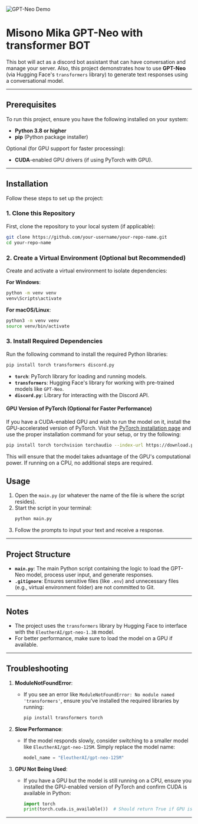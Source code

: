 ![GPT-Neo Demo](./images/header.png)
# Misono Mika GPT-Neo with transformer BOT

This bot will act as a discord bot assistant that can have conversation and manage your server. Also, 
this project demonstrates how to use **GPT-Neo** (via Hugging Face's `transformers` library) to generate text responses using a conversational model.

---

## Prerequisites

To run this project, ensure you have the following installed on your system:

- **Python 3.8 or higher**
- **pip** (Python package installer)

Optional (for GPU support for faster processing):
- **CUDA**-enabled GPU drivers (if using PyTorch with GPU).

---

## Installation

Follow these steps to set up the project:

### 1. Clone this Repository

First, clone the repository to your local system (if applicable):

```bash
git clone https://github.com/your-username/your-repo-name.git
cd your-repo-name
```

### 2. Create a Virtual Environment (Optional but Recommended)

Create and activate a virtual environment to isolate dependencies:

**For Windows**:
```bash
python -m venv venv
venv\Scripts\activate
```

**For macOS/Linux**:
```bash
python3 -m venv venv
source venv/bin/activate
```

### 3. Install Required Dependencies

Run the following command to install the required Python libraries:

```bash
pip install torch transformers discord.py
```

- **`torch`**: PyTorch library for loading and running models.
- **`transformers`**: Hugging Face's library for working with pre-trained models like `GPT-Neo`.
- **`discord.py`**: Library for interacting with the Discord API.

#### GPU Version of PyTorch (Optional for Faster Performance)
If you have a CUDA-enabled GPU and wish to run the model on it, install the GPU-accelerated version of PyTorch. Visit the [PyTorch installation page](https://pytorch.org/get-started/locally/) and use the proper installation command for your setup, or try the following:

```bash
pip install torch torchvision torchaudio --index-url https://download.pytorch.org/whl/cu118
```

This will ensure that the model takes advantage of the GPU's computational power. If running on a CPU, no additional steps are required.

## Usage

1. Open the `main.py` (or whatever the name of the file is where the script resides).
2. Start the script in your terminal:
   ```bash
   python main.py
   ```
3. Follow the prompts to input your text and receive a response.

---

## Project Structure

- **`main.py`**: The main Python script containing the logic to load the GPT-Neo model, process user input, and generate responses.
- **`.gitignore`**: Ensures sensitive files (like `.env`) and unnecessary files (e.g., virtual environment folder) are not committed to Git.

---

## Notes

- The project uses the `transformers` library by Hugging Face to interface with the `EleutherAI/gpt-neo-1.3B` model.
- For better performance, make sure to load the model on a GPU if available.

---

## Troubleshooting

1. **ModuleNotFoundError**:
   - If you see an error like `ModuleNotFoundError: No module named 'transformers'`, ensure you’ve installed the required libraries by running:
     ```bash
     pip install transformers torch
     ```
   
2. **Slow Performance**:
   - If the model responds slowly, consider switching to a smaller model like `EleutherAI/gpt-neo-125M`. Simply replace the model name:
     ```python
     model_name = "EleutherAI/gpt-neo-125M"
     ```

3. **GPU Not Being Used**:
   - If you have a GPU but the model is still running on a CPU, ensure you installed the GPU-enabled version of PyTorch and confirm CUDA is available in Python:
     ```python
     import torch
     print(torch.cuda.is_available())  # Should return True if GPU is available
     ```

---